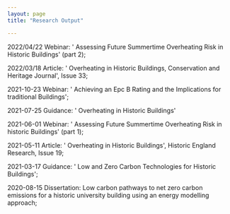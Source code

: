 ```yaml
---
layout: page
title: "Research Output"

---
```


2022/04/22 Webinar: ' Assessing Future Summertime Overheating Risk in Historic Buildings' (part 2); 

2022/03/18 Article: ' Overheating in Historic Buildings, Conservation and Heritage Journal', Issue 33;

2021-10-23 Webinar: ' Achieving an Epc B Rating and the Implications for traditional Buildings';
    
2021-07-25 Guidance: ' Overheating in Historic Buildings'
    
2021-06-01 Webinar: ' Assessing Future Summertime Overheating Risk in historic Buildings' (part 1);
    
2021-05-11 Article: ' Overheating in Historic Buildings', Historic England Research, Issue 19;
    
2021-03-17 Guidance: ' Low and Zero Carbon Technologies for Historic Buildings';
    
2020-08-15 Dissertation: Low carbon pathways to net zero carbon emissions for a historic university building using an energy modelling approach;
    
    

